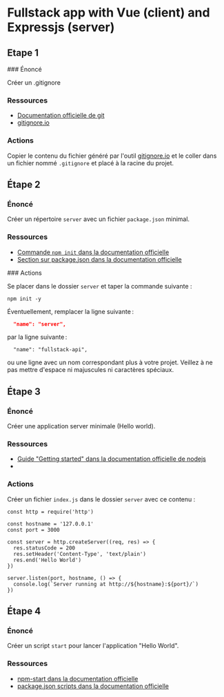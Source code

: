 # Fullstack app with Vue (client) and Expressjs (server)

## Etape 1

### Énoncé

Créer un .gitignore

### Ressources

- [Documentation officielle de git](https://git-scm.com/docs/gitignore)
- [gitignore.io](https://www.toptal.com/developers/gitignore)

### Actions

Copier le contenu du fichier généré par l'outil [gitignore.io](https://www.toptal.com/developers/gitignore) et le coller dans un fichier nommé `.gitignore` et placé à la racine du projet.

## Étape 2

### Énoncé

Créer un répertoire `server` avec un fichier `package.json` minimal.

### Ressources

- [Commande `npm init` dans la documentation officielle](https://docs.npmjs.com/cli-commands/init.html)
- [Section sur package.json dans la documentation officielle](https://docs.npmjs.com/files/package.json)

### Actions

Se placer dans le dossier `server` et taper la commande suivante :

```
npm init -y
```

Éventuellement, remplacer la ligne suivante :

```json
  "name": "server",
```

par la ligne suivante :

```
  "name": "fullstack-api",
```

ou une ligne avec un nom correspondant plus à votre projet. Veillez à ne pas mettre d'espace ni majuscules ni caractères spéciaux.


## Étape 3

### Énoncé

Créer une application server minimale (Hello world).

### Ressources

- [Guide "Getting started" dans la documentation officielle de nodejs](https://nodejs.org/en/docs/guides/getting-started-guide/)
- 

### Actions

Créer un fichier `index.js` dans le dossier `server` avec ce contenu :

```
const http = require('http')

const hostname = '127.0.0.1'
const port = 3000

const server = http.createServer((req, res) => {
  res.statusCode = 200
  res.setHeader('Content-Type', 'text/plain')
  res.end('Hello World')
})

server.listen(port, hostname, () => {
  console.log(`Server running at http://${hostname}:${port}/`)
})
```

## Étape 4

### Énoncé

Créer un script `start` pour lancer l'application "Hello World".

### Ressources

- [npm-start dans la documentation officielle](https://docs.npmjs.com/cli/v6/commands/npm-start)
- [package.json scripts dans la documentation officielle](https://docs.npmjs.com/cli/v6/configuring-npm/package-json#scripts)
